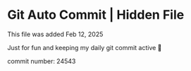 # Git Auto Commit | Hidden File

This file was added Feb 12, 2025

Just for fun and keeping my daily git commit active 🤪

commit number: 24543
